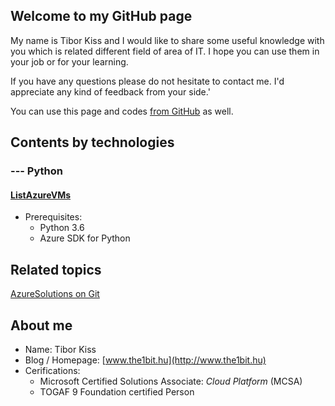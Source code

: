 ## Welcome to my GitHub page

My name is Tibor Kiss and I would like to share some useful knowledge with you which is related different field of area of IT. I hope you can use them in your job or for your learning.

If you have any questions please do not hesitate to contact me. I'd appreciate any kind of feedback from your side.'

You can use this page and codes [from GitHub](https://github.com/the1bit/Playground) as well.

## Contents by technologies

### --- Python
#### [ListAzureVMs](https://github.com/the1bit/Playground/tree/master/Python)
* Prerequisites:
	* Python 3.6
	* Azure SDK for Python



## Related topics
[AzureSolutions on Git](https://the1bit.github.io/AzureSolutions/)

## About me
* Name: Tibor Kiss
* Blog / Homepage: [www.the1bit.hu](http://www.the1bit.hu)
* Cerifications:
	* Microsoft Certified Solutions Associate: *Cloud Platform* (MCSA)
	* TOGAF 9 Foundation certified Person

